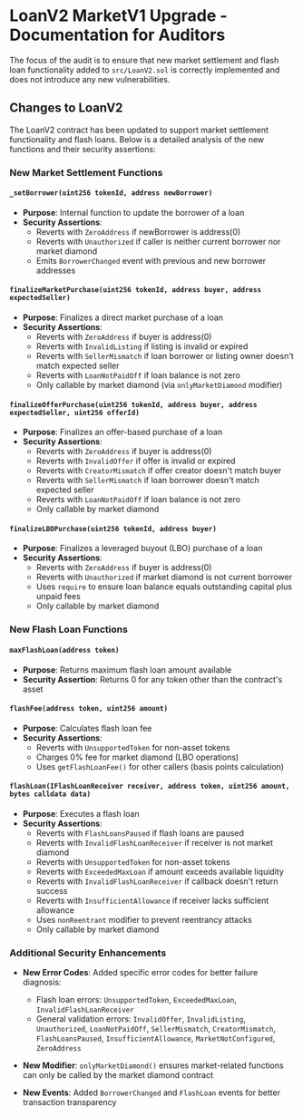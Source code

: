 # LoanV2 MarketV1 Upgrade - Documentation for Auditors

The focus of the audit is to ensure that new market settlement and flash loan functionality added to `src/LoanV2.sol` is correctly implemented and does not introduce any new vulnerabilities.

## Changes to LoanV2

The LoanV2 contract has been updated to support market settlement functionality and flash loans. Below is a detailed analysis of the new functions and their security assertions:

### New Market Settlement Functions

#### `_setBorrower(uint256 tokenId, address newBorrower)`
- **Purpose**: Internal function to update the borrower of a loan
- **Security Assertions**:
  - Reverts with `ZeroAddress` if newBorrower is address(0)
  - Reverts with `Unauthorized` if caller is neither current borrower nor market diamond
  - Emits `BorrowerChanged` event with previous and new borrower addresses

#### `finalizeMarketPurchase(uint256 tokenId, address buyer, address expectedSeller)`
- **Purpose**: Finalizes a direct market purchase of a loan
- **Security Assertions**:
  - Reverts with `ZeroAddress` if buyer is address(0)
  - Reverts with `InvalidListing` if listing is invalid or expired
  - Reverts with `SellerMismatch` if loan borrower or listing owner doesn't match expected seller
  - Reverts with `LoanNotPaidOff` if loan balance is not zero
  - Only callable by market diamond (via `onlyMarketDiamond` modifier)

#### `finalizeOfferPurchase(uint256 tokenId, address buyer, address expectedSeller, uint256 offerId)`
- **Purpose**: Finalizes an offer-based purchase of a loan
- **Security Assertions**:
  - Reverts with `ZeroAddress` if buyer is address(0)
  - Reverts with `InvalidOffer` if offer is invalid or expired
  - Reverts with `CreatorMismatch` if offer creator doesn't match buyer
  - Reverts with `SellerMismatch` if loan borrower doesn't match expected seller
  - Reverts with `LoanNotPaidOff` if loan balance is not zero
  - Only callable by market diamond

#### `finalizeLBOPurchase(uint256 tokenId, address buyer)`
- **Purpose**: Finalizes a leveraged buyout (LBO) purchase of a loan
- **Security Assertions**:
  - Reverts with `ZeroAddress` if buyer is address(0)
  - Reverts with `Unauthorized` if market diamond is not current borrower
  - Uses `require` to ensure loan balance equals outstanding capital plus unpaid fees
  - Only callable by market diamond

### New Flash Loan Functions

#### `maxFlashLoan(address token)`
- **Purpose**: Returns maximum flash loan amount available
- **Security Assertion**: Returns 0 for any token other than the contract's asset

#### `flashFee(address token, uint256 amount)`
- **Purpose**: Calculates flash loan fee
- **Security Assertions**:
  - Reverts with `UnsupportedToken` for non-asset tokens
  - Charges 0% fee for market diamond (LBO operations)
  - Uses `getFlashLoanFee()` for other callers (basis points calculation)

#### `flashLoan(IFlashLoanReceiver receiver, address token, uint256 amount, bytes calldata data)`
- **Purpose**: Executes a flash loan
- **Security Assertions**:
  - Reverts with `FlashLoansPaused` if flash loans are paused
  - Reverts with `InvalidFlashLoanReceiver` if receiver is not market diamond
  - Reverts with `UnsupportedToken` for non-asset tokens
  - Reverts with `ExceededMaxLoan` if amount exceeds available liquidity
  - Reverts with `InvalidFlashLoanReceiver` if callback doesn't return success
  - Reverts with `InsufficientAllowance` if receiver lacks sufficient allowance
  - Uses `nonReentrant` modifier to prevent reentrancy attacks
  - Only callable by market diamond

### Additional Security Enhancements

- **New Error Codes**: Added specific error codes for better failure diagnosis:
  - Flash loan errors: `UnsupportedToken`, `ExceededMaxLoan`, `InvalidFlashLoanReceiver`
  - General validation errors: `InvalidOffer`, `InvalidListing`, `Unauthorized`, `LoanNotPaidOff`, `SellerMismatch`, `CreatorMismatch`, `FlashLoansPaused`, `InsufficientAllowance`, `MarketNotConfigured`, `ZeroAddress`
  
- **New Modifier**: `onlyMarketDiamond()` ensures market-related functions can only be called by the market diamond contract

- **New Events**: Added `BorrowerChanged` and `FlashLoan` events for better transaction transparency